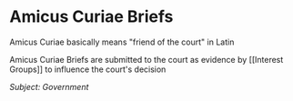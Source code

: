# Amicus Curiae Briefs
Amicus Curiae basically means "friend of the court" in Latin

Amicus Curiae Briefs are submitted to the court as evidence by [[Interest Groups]] to influence the court's decision

*Subject: Government*